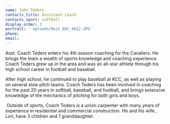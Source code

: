 ```yaml
---
name: John Teders
contacts_title: Assistant Coach
contacts_sport: softball
display_order: 2
portrait: ' uploads/Asst_DSC_6012.JPG'
phone:
email:
---
```


Asst. Coach Teders enters his 4th season coaching for the Cavaliers. He brings the team a wealth of sports knowledge and coaching experience. Coach Teders grew up in the area and was an all-star athlete through his high school career in football and baseball.

After high school, he continued to play baseball at KCC, as well as playing on several slow pitch teams. Coach Teders has been involved in coaching for the past 20 years in softball, baseball, and football, and brings extensive knowledge of the mechanics of pitching for both girls and boys.

&nbsp;Outside of sports, Coach Teders is a union carpenter with many years of experience in residential and commercial construction. He and his wife , Lori, have 3 children and 1 granddaughter.
